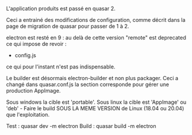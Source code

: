 L'application produits est passé en quasar 2.

Ceci a entrainé des modifications de configuration, comme décrit dans la page de migration
de quasar pour passer de 1 à 2.

electron est resté en 9 : au delà de cette version "remote" est deprecated ce qui impose de revoir :
- config.js

ce qui pour l'instant n'est pas indispensable.

Le builder est désormais electron-builder et non plus packager.
Ceci a changé dans quasar.conf.js la section corresponde pour gérer une production AppImage.

Sous windows la cible est 'portable'.
Sous linux la cible est 'AppImage' ou 'deb' - Faire le build SOUS LA MEME VERSION de Linux (18.04 ou 20.04) que l'exploitation.

Test : quasar dev -m electron
Build : quasar build -m electron
